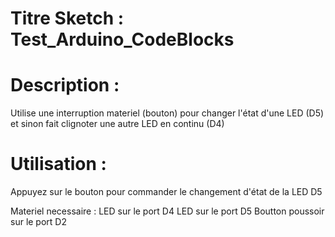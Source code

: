 # Titre Sketch : Test_Arduino_CodeBlocks
# Description : 

Utilise une interruption materiel (bouton) pour changer l'état d'une LED (D5) et sinon fait clignoter une autre LED en continu (D4)



# Utilisation :

Appuyez sur le bouton pour commander le changement d'état de la LED D5

Materiel necessaire :
LED sur le port D4
LED sur le port D5
Boutton poussoir sur le port D2
